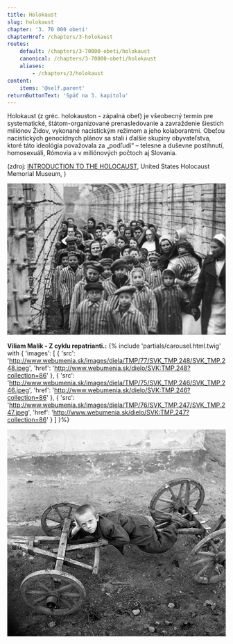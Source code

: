```yaml
---
title: Holokaust
slug: holokaust
chapter: '3. 70 000 obetí'
chapterHref: /chapters/3-holokaust
routes:
    default: /chapters/3-70000-obeti/holokaust
    canonical: /chapters/3-70000-obeti/holokaust
    aliases:
        - /chapters/3/holokaust
content:
    items: '@self.parent'
returnButtonText: 'Späť na 3. kapitolu'
---
```


<span class="drop-cap">H</span>olokaust (z gréc. holokauston - zápalná obeť) je všeobecný termín pre systematické, štátom-organizované prenasledovanie a zavraždenie šiestich miliónov Židov, vykonané nacistickým režimom a jeho kolaborantmi. Obeťou nacistických genocídnych plánov sa stali i ďalšie skupiny obyvateľstva, ktoré táto ideológia považovala za „podľudí“ – telesne a duševne postihnutí, homosexuáli, Rómovia a v miliónových počtoch aj Slovania. 

(zdroj: [INTRODUCTION TO THE HOLOCAUST](https://www.ushmm.org/wlc/en/article.php?ModuleId=10005143), United States Holocaust Memorial Museum, )

[![Neznámy autor - Po oslobodení koncentračného tábora Auschwitz – Birkenau v Osvienčime. V popredí Ľudovít Feld – v okuliaroch, 1945, 	Štátne múzeum Auschwitz – Birkenau v Osvienčime v Poľsku](Neznamy-Auschwitz--Osviencim--Statne_muzeum_Auschwitz-Polsko.jpg "Neznámy autor - Po oslobodení koncentračného tábora Auschwitz – Birkenau v Osvienčime. V popredí Ľudovít Feld – v okuliaroch")](http://www.webumenia.sk/dielo/SVK:TMP.239?collection=86)

**Viliam Malík - Z cyklu repatrianti.:**
{% include 'partials/carousel.html.twig' with {
    'images': [
        {
            'src': 'http://www.webumenia.sk/images/diela/TMP/77/SVK_TMP.248/SVK_TMP.248.jpeg',
            'href': 'http://www.webumenia.sk/dielo/SVK:TMP.248?collection=86'
        },
		{ 
			'src': 'http://www.webumenia.sk/images/diela/TMP/75/SVK_TMP.246/SVK_TMP.246.jpeg',
            'href': 'http://www.webumenia.sk/dielo/SVK:TMP.246?collection=86'
        },
		{ 
			'src': 'http://www.webumenia.sk/images/diela/TMP/76/SVK_TMP.247/SVK_TMP.247.jpeg',
            'href': 'http://www.webumenia.sk/dielo/SVK:TMP.247?collection=86'
        }
    ]
}%}


[![Karol Kállay - Chlapec na voze, 40. roky 20. storočia., Súkromný majetok](Kallay-chlapec_na_voze.jpg "Karol Kállay - Chlapec na voze")](http://www.webumenia.sk/dielo/SVK:TMP.237?collection=86)
